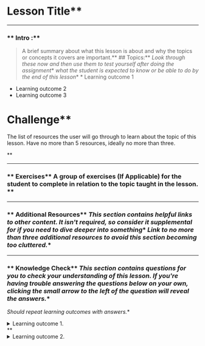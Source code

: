 # Lesson Title** 

---


### ** Intro :** 
>A brief summary about what this lesson is about and why the topics or concepts it covers are important.** ## Topics:** *Look through these now and then use them to test yourself after doing the assignment** *what the student is expected to know or be able to do by the end of this lesson** *   Learning outcome 1
*   Learning outcome 2
*   Learning outcome 3
# Challenge** <div class="lesson-content__panel" markdown="1">
The list of resources the user will go through to learn about the topic of this lesson. Have no more than 5 resources, ideally no more than three.
</div>** 

---


### ** Exercises** A group of exercises (If Applicable) for the student to complete in relation to the topic taught in the lesson. ** 

---


### ** Additional Resources** *This section contains helpful links to other content. It isn't required, so consider it supplemental for if you need to dive deeper into something** *Link to no more than three additional resources to avoid this section becoming too cluttered.** 

---


### ** Knowledge Check** *This section contains questions for you to check your understanding of this lesson. If you're having trouble answering the questions below on your own, clicking the small arrow to the left of the question will reveal the answers.** 

*Should repeat learning outcomes with answers.** <details markdown="block">
  <summary>Learning outcome 1.</summary>**   *   Learning outcome 1 answer
  *   Learning outcome 1 answer** </details>** <details markdown="block">
  <summary>Learning outcome 2.</summary>**   *   Learning outcome 2 answer** </details>
